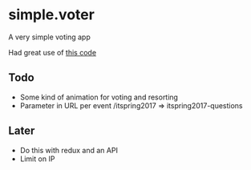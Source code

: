 # simple.voter
A very simple voting app

Had great use of [this code](https://github.com/ceoworks/tutorial1-api-koa)

## Todo
* Some kind of animation for voting and resorting
* Parameter in URL per event /itspring2017 => itspring2017-questions

## Later
* Do this with redux and an API
* Limit on IP
